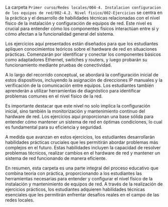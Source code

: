 La carpeta `Primer curso/Redes locales/004-4. Instalacion configuracion de los equipos de red/002-4.2. Nivel fisico/002-Ejercicios` se centra en la práctica y el desarrollo de habilidades técnicas relacionadas con el nivel físico de la instalación y configuración de equipos de red. Este nivel es crucial para entender cómo los componentes físicos interactúan entre sí y cómo afectan a la funcionalidad general del sistema.

Los ejercicios aquí presentados están diseñados para que los estudiantes apliquen conocimientos teóricos sobre el hardware de red en situaciones prácticas. Comenzarán por identificar y conectar los componentes básicos como adaptadores Ethernet, switches y routers, y luego probarán su funcionamiento mediante pruebas de conectividad.

A lo largo del recorrido conceptual, se abordará la configuración inicial de estos dispositivos, incluyendo la asignación de direcciones IP manuales y la verificación de la comunicación entre equipos. Los estudiantes también aprenderán a utilizar herramientas de diagnóstico para identificar problemas comunes en el nivel físico de la red.

Es importante destacar que este nivel no solo implica la configuración inicial, sino también la monitorización y mantenimiento continuo del hardware de red. Los ejercicios aquí proporcionan una base sólida para entender cómo mantener un sistema de red en óptimas condiciones, lo cual es fundamental para su eficiencia y seguridad.

A medida que avanzan en estos ejercicios, los estudiantes desarrollarán habilidades prácticas cruciales que les permitirán abordar problemas más complejos en el futuro. Estas habilidades incluyen la capacidad de resolver problemas técnicos, realizar cambios en el hardware de red y mantener un sistema de red funcionando de manera eficiente.

En resumen, esta carpeta es una parte integral del proceso educativo que combina teoría con práctica, proporcionando a los estudiantes las herramientas necesarias para entender y configurar el nivel físico de la instalación y mantenimiento de equipos de red. A través de la realización de ejercicios prácticos, los estudiantes adquieren habilidades técnicas esenciales que les permitirán enfrentar desafíos reales en el campo de las redes locales.
